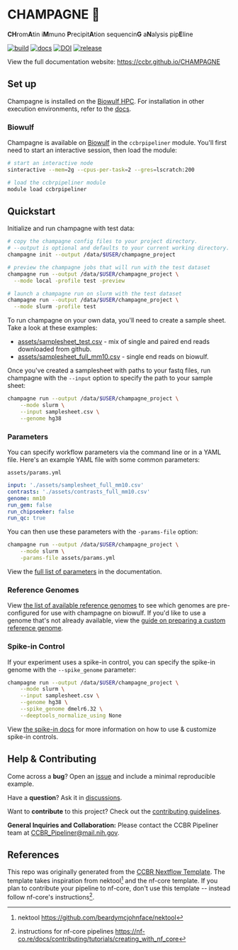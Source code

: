 # CHAMPAGNE 🍾

**CH**rom**A**tin i**M**muno **P**recipit**A**tion sequencin**G** a**N**alysis pip**E**line

[![build](https://github.com/CCBR/CHAMPAGNE/actions/workflows/build.yml/badge.svg)](https://github.com/CCBR/CHAMPAGNE/actions/workflows/build.yml)
[![docs](https://github.com/CCBR/CHAMPAGNE/actions/workflows/docs-mkdocs.yml/badge.svg)](https://ccbr.github.io/CHAMPAGNE)
[![DOI](https://zenodo.org/badge/DOI/10.5281/zenodo.10516078.svg)](https://doi.org/10.5281/zenodo.10516078)
[![release](https://img.shields.io/github/v/release/CCBR/CHAMPAGNE?color=blue&label=latest%20release)](https://github.com/CCBR/CHAMPAGNE/releases/latest)

View the full documentation website: <https://ccbr.github.io/CHAMPAGNE>

## Set up

Champagne is installed on the [Biowulf HPC](#biowulf).
For installation in other execution environments,
refer to the [docs](https://ccbr.github.io/CHAMPAGNE/).

### Biowulf

Champagne is available on [Biowulf](https://hpc.nih.gov/) in the `ccbrpipeliner` module.
You'll first need to start an interactive session, then load the module:

```sh
# start an interactive node
sinteractive --mem=2g --cpus-per-task=2 --gres=lscratch:200

# load the ccbrpipeliner module
module load ccbrpipeliner
```

## Quickstart

Initialize and run champagne with test data:

```sh
# copy the champagne config files to your project directory.
# --output is optional and defaults to your current working directory.
champagne init --output /data/$USER/champagne_project

# preview the champagne jobs that will run with the test dataset
champagne run --output /data/$USER/champagne_project \
  --mode local -profile test -preview

# launch a champagne run on slurm with the test dataset
champagne run --output /data/$USER/champagne_project \
  --mode slurm -profile test
```

To run champagne on your own data, you'll need to create a sample sheet.
Take a look at these examples:

- [assets/samplesheet_test.csv](/assets/samplesheet_test.csv) - mix of single and paired end reads downloaded from github.
- [assets/samplesheet_full_mm10.csv](/assets/samplesheet_full_mm10.csv) - single end reads on biowulf.

Once you've created a samplesheet with paths to your fastq files,
run champagne with the `--input` option to specify the path to your sample sheet:

```sh
champagne run --output /data/$USER/champagne_project \
    --mode slurm \
    --input samplesheet.csv \
    --genome hg38
```

### Parameters

You can specify workflow parameters via the command line or in a YAML file.
Here's an example YAML file with some common parameters:

`assets/params.yml`

```YAML
input: './assets/samplesheet_full_mm10.csv'
contrasts: './assets/contrasts_full_mm10.csv'
genome: mm10
run_gem: false
run_chipseeker: false
run_qc: true
```

You can then use these parameters with the `-params-file` option:

```sh
champagne run --output /data/$USER/champagne_project \
    --mode slurm \
    -params-file assets/params.yml
```

View the [full list of parameters](https://ccbr.github.io/CHAMPAGNE/dev/guide/params)
in the documentation.

### Reference Genomes

View [the list of available reference genomes](https://ccbr.github.io/CHAMPAGNE/dev/guide/genomes)
to see which genomes are pre-configured for use with champagne on biowulf.
If you'd like to use a genome that's not already available, view the
[guide on preparing a custom reference genome](https://ccbr.github.io/CHAMPAGNE/dev/guide/genomes/#custom-reference-genome).

### Spike-in Control

If your experiment uses a spike-in control, you can specify the spike-in genome
with the `--spike_genome` parameter:

```sh
champagne run --output /data/$USER/champagne_project \
    --mode slurm \
    --input samplesheet.csv \
    --genome hg38 \
    --spike_genome dmelr6.32 \
    --deeptools_normalize_using None
```

View [the spike-in docs](https://ccbr.github.io/CHAMPAGNE/dev/guide/spike-in/)
for more information on how to use & customize spike-in controls.

## Help & Contributing

Come across a **bug**? Open an [issue](https://github.com/CCBR/CHAMPAGNE/issues)
and include a minimal reproducible example.

Have a **question**? Ask it in
[discussions](https://github.com/CCBR/CHAMPAGNE/discussions).

Want to **contribute** to this project? Check out the
[contributing guidelines](.github/CONTRIBUTING.md).

**General Inquiries and Collaboration:** Please contact the CCBR Pipeliner team
at [CCBR_Pipeliner@mail.nih.gov](mailto:CCBR_Pipeliner@mail.nih.gov).

## References

This repo was originally generated from the
[CCBR Nextflow Template](https://github.com/CCBR/CCBR_NextflowTemplate).
The template takes inspiration from nektool[^1] and the nf-core template.
If you plan to contribute your pipeline to nf-core, don't use this template --
instead follow nf-core's instructions[^2].

[^1]: nektool https://github.com/beardymcjohnface/nektool
[^2]: instructions for nf-core pipelines https://nf-co.re/docs/contributing/tutorials/creating_with_nf_core
